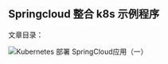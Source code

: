 ## Springcloud 整合 k8s 示例程序

文章目录：  

![Kubernetes 部署 SpringCloud应用（一）](https://jianpage.com/2020/08/20/springcloud-k8s-demo1/)
